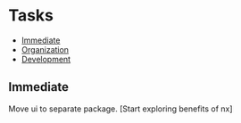 # Tasks

- [Immediate](#immediate)
- [Organization](./backlog/organization.md)
- [Development](./backlog/backlog.md)


## Immediate
Move ui to separate package. [Start exploring benefits of nx]
